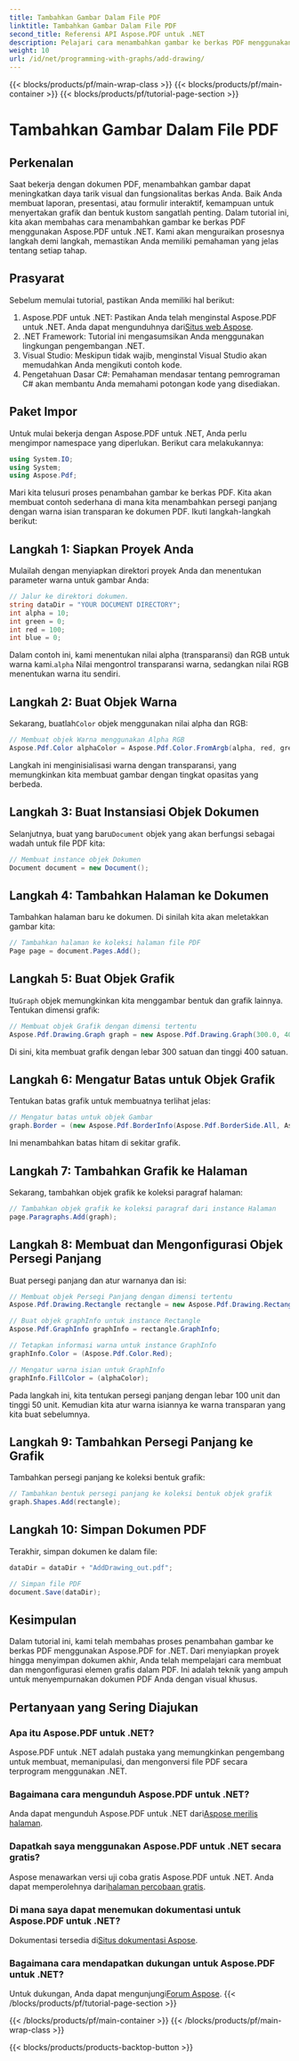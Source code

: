 ```yaml
---
title: Tambahkan Gambar Dalam File PDF
linktitle: Tambahkan Gambar Dalam File PDF
second_title: Referensi API Aspose.PDF untuk .NET
description: Pelajari cara menambahkan gambar ke berkas PDF menggunakan Aspose.PDF untuk .NET. Panduan langkah demi langkah ini mencakup pengaturan warna, menambahkan bentuk, dan menyimpan PDF Anda.
weight: 10
url: /id/net/programming-with-graphs/add-drawing/
---
```


{{< blocks/products/pf/main-wrap-class >}}
{{< blocks/products/pf/main-container >}}
{{< blocks/products/pf/tutorial-page-section >}}

# Tambahkan Gambar Dalam File PDF

## Perkenalan

Saat bekerja dengan dokumen PDF, menambahkan gambar dapat meningkatkan daya tarik visual dan fungsionalitas berkas Anda. Baik Anda membuat laporan, presentasi, atau formulir interaktif, kemampuan untuk menyertakan grafik dan bentuk kustom sangatlah penting. Dalam tutorial ini, kita akan membahas cara menambahkan gambar ke berkas PDF menggunakan Aspose.PDF untuk .NET. Kami akan menguraikan prosesnya langkah demi langkah, memastikan Anda memiliki pemahaman yang jelas tentang setiap tahap.

## Prasyarat

Sebelum memulai tutorial, pastikan Anda memiliki hal berikut:

1.  Aspose.PDF untuk .NET: Pastikan Anda telah menginstal Aspose.PDF untuk .NET. Anda dapat mengunduhnya dari[Situs web Aspose](https://releases.aspose.com/pdf/net/).
2. .NET Framework: Tutorial ini mengasumsikan Anda menggunakan lingkungan pengembangan .NET.
3. Visual Studio: Meskipun tidak wajib, menginstal Visual Studio akan memudahkan Anda mengikuti contoh kode.
4. Pengetahuan Dasar C#: Pemahaman mendasar tentang pemrograman C# akan membantu Anda memahami potongan kode yang disediakan.

## Paket Impor

Untuk mulai bekerja dengan Aspose.PDF untuk .NET, Anda perlu mengimpor namespace yang diperlukan. Berikut cara melakukannya:

```csharp
using System.IO;
using System;
using Aspose.Pdf;
```

Mari kita telusuri proses penambahan gambar ke berkas PDF. Kita akan membuat contoh sederhana di mana kita menambahkan persegi panjang dengan warna isian transparan ke dokumen PDF. Ikuti langkah-langkah berikut:

## Langkah 1: Siapkan Proyek Anda

Mulailah dengan menyiapkan direktori proyek Anda dan menentukan parameter warna untuk gambar Anda:

```csharp
// Jalur ke direktori dokumen.
string dataDir = "YOUR DOCUMENT DIRECTORY";
int alpha = 10;
int green = 0;
int red = 100;
int blue = 0;
```

 Dalam contoh ini, kami menentukan nilai alpha (transparansi) dan RGB untuk warna kami.`alpha` Nilai mengontrol transparansi warna, sedangkan nilai RGB menentukan warna itu sendiri.

## Langkah 2: Buat Objek Warna

 Sekarang, buatlah`Color` objek menggunakan nilai alpha dan RGB:

```csharp
// Membuat objek Warna menggunakan Alpha RGB
Aspose.Pdf.Color alphaColor = Aspose.Pdf.Color.FromArgb(alpha, red, green, blue); // Menyediakan saluran alfa
```

Langkah ini menginisialisasi warna dengan transparansi, yang memungkinkan kita membuat gambar dengan tingkat opasitas yang berbeda.

## Langkah 3: Buat Instansiasi Objek Dokumen

 Selanjutnya, buat yang baru`Document` objek yang akan berfungsi sebagai wadah untuk file PDF kita:

```csharp
// Membuat instance objek Dokumen
Document document = new Document();
```

## Langkah 4: Tambahkan Halaman ke Dokumen

Tambahkan halaman baru ke dokumen. Di sinilah kita akan meletakkan gambar kita:

```csharp
// Tambahkan halaman ke koleksi halaman file PDF
Page page = document.Pages.Add();
```

## Langkah 5: Buat Objek Grafik

 Itu`Graph` objek memungkinkan kita menggambar bentuk dan grafik lainnya. Tentukan dimensi grafik:

```csharp
// Membuat objek Grafik dengan dimensi tertentu
Aspose.Pdf.Drawing.Graph graph = new Aspose.Pdf.Drawing.Graph(300.0, 400.0);
```

Di sini, kita membuat grafik dengan lebar 300 satuan dan tinggi 400 satuan.

## Langkah 6: Mengatur Batas untuk Objek Grafik

Tentukan batas grafik untuk membuatnya terlihat jelas:

```csharp
// Mengatur batas untuk objek Gambar
graph.Border = (new Aspose.Pdf.BorderInfo(Aspose.Pdf.BorderSide.All, Aspose.Pdf.Color.Black));
```

Ini menambahkan batas hitam di sekitar grafik.

## Langkah 7: Tambahkan Grafik ke Halaman

Sekarang, tambahkan objek grafik ke koleksi paragraf halaman:

```csharp
// Tambahkan objek grafik ke koleksi paragraf dari instance Halaman
page.Paragraphs.Add(graph);
```

## Langkah 8: Membuat dan Mengonfigurasi Objek Persegi Panjang

Buat persegi panjang dan atur warnanya dan isi:

```csharp
// Membuat objek Persegi Panjang dengan dimensi tertentu
Aspose.Pdf.Drawing.Rectangle rectangle = new Aspose.Pdf.Drawing.Rectangle(0, 0, 100, 50);

// Buat objek graphInfo untuk instance Rectangle
Aspose.Pdf.GraphInfo graphInfo = rectangle.GraphInfo;

// Tetapkan informasi warna untuk instance GraphInfo
graphInfo.Color = (Aspose.Pdf.Color.Red);

// Mengatur warna isian untuk GraphInfo
graphInfo.FillColor = (alphaColor);
```

Pada langkah ini, kita tentukan persegi panjang dengan lebar 100 unit dan tinggi 50 unit. Kemudian kita atur warna isiannya ke warna transparan yang kita buat sebelumnya.

## Langkah 9: Tambahkan Persegi Panjang ke Grafik

Tambahkan persegi panjang ke koleksi bentuk grafik:

```csharp
// Tambahkan bentuk persegi panjang ke koleksi bentuk objek grafik
graph.Shapes.Add(rectangle);
```

## Langkah 10: Simpan Dokumen PDF

Terakhir, simpan dokumen ke dalam file:

```csharp
dataDir = dataDir + "AddDrawing_out.pdf";

// Simpan file PDF
document.Save(dataDir);
```

## Kesimpulan

Dalam tutorial ini, kami telah membahas proses penambahan gambar ke berkas PDF menggunakan Aspose.PDF for .NET. Dari menyiapkan proyek hingga menyimpan dokumen akhir, Anda telah mempelajari cara membuat dan mengonfigurasi elemen grafis dalam PDF. Ini adalah teknik yang ampuh untuk menyempurnakan dokumen PDF Anda dengan visual khusus.

## Pertanyaan yang Sering Diajukan

### Apa itu Aspose.PDF untuk .NET?

Aspose.PDF untuk .NET adalah pustaka yang memungkinkan pengembang untuk membuat, memanipulasi, dan mengonversi file PDF secara terprogram menggunakan .NET.

### Bagaimana cara mengunduh Aspose.PDF untuk .NET?

 Anda dapat mengunduh Aspose.PDF untuk .NET dari[Aspose merilis halaman](https://releases.aspose.com/pdf/net/).

### Dapatkah saya menggunakan Aspose.PDF untuk .NET secara gratis?

 Aspose menawarkan versi uji coba gratis Aspose.PDF untuk .NET. Anda dapat memperolehnya dari[halaman percobaan gratis](https://releases.aspose.com/).

### Di mana saya dapat menemukan dokumentasi untuk Aspose.PDF untuk .NET?

 Dokumentasi tersedia di[Situs dokumentasi Aspose](https://reference.aspose.com/pdf/net/).

### Bagaimana cara mendapatkan dukungan untuk Aspose.PDF untuk .NET?

 Untuk dukungan, Anda dapat mengunjungi[Forum Aspose](https://forum.aspose.com/c/pdf/10).
{{< /blocks/products/pf/tutorial-page-section >}}

{{< /blocks/products/pf/main-container >}}
{{< /blocks/products/pf/main-wrap-class >}}

{{< blocks/products/products-backtop-button >}}
